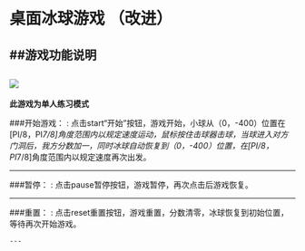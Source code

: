 桌面冰球游戏 （改进）
=



##游戏功能说明
----------
![](http://images2015.cnblogs.com/blog/1070222/201701/1070222-20170103142234066-988718219.gif)
----------
**此游戏为单人练习模式**

###开始游戏：
  : 点击start“开始”按钮，游戏开始，小球从（0，-400）位置在[PI/8，PI*7/8]角度范围内以规定速度运动，鼠标按住击球器击球，当球进入对方门洞后，我方分数加一，同时冰球自动恢复到（0，-400）位置，在[PI/8，PI*7/8]角度范围内以规定速度再次出发。
  
  ---
  
###暂停：
: 点击pause暂停按钮，游戏暂停，再次点击后游戏恢复。

---

###重置：
:     点击reset重置按钮，游戏重置，分数清零，冰球恢复到初始位置，等待再次开始游戏。
	
	---
	
